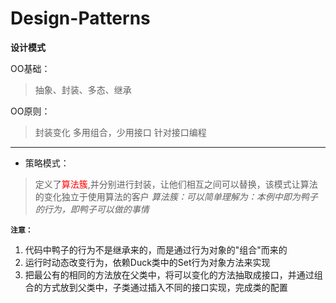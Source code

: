 # Design-Patterns
**设计模式**

OO基础：
> 抽象、封装、多态、继承

OO原则：
>封装变化
>多用组合，少用接口
>针对接口编程

---

+ 策略模式：
>定义了<font color="red">算法簇</font>,并分别进行封装，让他们相互之间可以替换，该模式让算法的变化独立于使用算法的客户
*算法簇：可以简单理解为：本例中即为鸭子的行为，即鸭子可以做的事情*

**`注意：`** 
1. 代码中鸭子的行为不是继承来的，而是通过行为对象的"组合"而来的
2. 运行时动态改变行为，依赖Duck类中的Set行为对象方法来实现
3. 把最公有的相同的方法放在父类中，将可以变化的方法抽取成接口，并通过组合的方式放到父类中，子类通过插入不同的接口实现，完成类的配置


